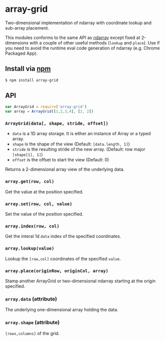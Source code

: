 array-grid
===

Two-dimensional implementation of ndarray with coordinate lookup and sub-array placement.

This modules conforms to the same API as [ndarray](https://github.com/mikolalysenko/ndarray) except fixed at 2-dimensions with a couple of other useful methods (`lookup` and `place`). Use if you need to avoid the runtime eval code generation of ndarray (e.g. Chrome Packaged App).

## Install via [npm](https://npmjs.org/packages/array-grid)

```bash
$ npm install array-grid
```

## API

```js
var ArrayGrid = require('array-grid')
var array = ArrayGrid([1,2,3,4], [2, 2])
```

### `ArrayGrid(data[, shape, stride, offset])`

- `data` is a 1D array storage. It is either an instance of Array or a typed array.
- `shape` is the shape of the view (Default: `[data.length, 1]`)
- `stride` is the resulting stride of the new array. (Default: row major `[shape[1], 1]`)
- `offset` is the offset to start the view (Default: 0)

Returns a 2-dimensional array view of the underlying data.

### `array.get(row, col)`

Get the value at the position specified.

### `array.set(row, col, value)`

Set the value of the position specified.

### `array.index(row, col)`

Get the interal 1d `data` index of the specified coordinates.

### `array.lookup(value)`

Lookup the `[row,col]` coordinates of the specified `value`.

### `array.place(originRow, originCol, array)`

Stamp another ArrayGrid or two-dimensional ndarray starting at the origin specified.

### `array.data` (attribute)

The underlying one-dimensional array holding the data.

### `array.shape` (attribute)

`[rows,columns]` of the grid.